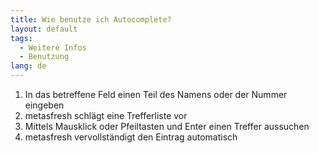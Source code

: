 ```yaml
---
title: Wie benutze ich Autocomplete?
layout: default
tags:
  - Weitere Infos
  - Benutzung
lang: de
---
```


1. In das betreffene Feld einen Teil des Namens oder der Nummer eingeben
1. metasfresh schlägt eine Trefferliste vor
1. Mittels Mausklick oder Pfeiltasten und Enter einen Treffer aussuchen
1. metasfresh vervollständigt den Eintrag automatisch